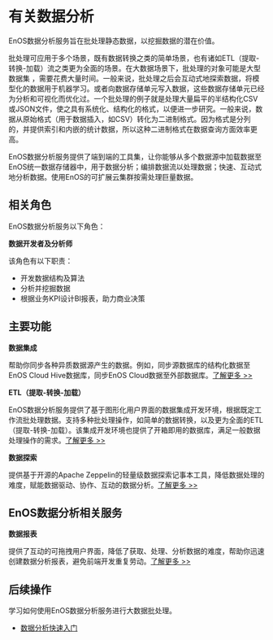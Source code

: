 # 有关数据分析

EnOS数据分析服务旨在批处理静态数据，以挖掘数据的潜在价值。

批处理可应用于多个场景，既有数据转换之类的简单场景，也有诸如ETL（提取-转换-加载）流之类更为全面的场景。在大数据场景下，批处理的对象可能是大型数据集
，需要花费大量时间。一般来说，批处理之后会互动式地探索数据，将模型化的数据用于机器学习。或者向数据存储单元写入数据，这些数据存储单元已经为分析和可视化而优化过。一个批处理的例子就是处理大量扁平的半结构化CSV或JSON文件，使之具有系统化、结构化的格式，以便进一步研究。一般来说，数据从原始格式（用于数据插入，如CSV）转化为二进制格式。因为格式是分列的，并提供索引和内嵌的统计数据，所以这种二进制格式在数据查询方面效率更高。

EnOS数据分析服务提供了端到端的工具集，让你能够从多个数据源中加载数据至EnOS统一数据存储器中，用于数据分析；编排数据流以处理数据；快速、互动式地分析数据。使用EnOS的可扩展云集群按需处理巨量数据。

## 相关角色

EnOS数据分析服务以下角色：

**数据开发者及分析师**

该角色有以下职责：

- 开发数据结构及算法
- 分析并挖掘数据
- 根据业务KPI设计BI报表，助力商业决策

## 主要功能

**数据集成**

帮助你同步各种异质数据源产生的数据。例如，同步源数据库的结构化数据至EnOS Cloud Hive数据库，同步EnOS Cloud数据至外部数据库。[了解更多 >>](data_integration/di_overview)

**ETL（提取-转换-加载）**

EnOS数据分析服务提供了基于图形化用户界面的数据集成开发环境，根据既定工作流批处理数据。支持多种批处理操作，如简单的数据转换，以及更为全面的ETL（提取-转换-加载）。该集成开发环境也提供了开箱即用的数据库，满足一般数据处理操作的需求。[了解更多 >>](data_ide/dataide_overview)

**数据探索**

提供基于开源的Apache Zeppelin的轻量级数据探索记事本工具，降低数据处理的难度，赋能数据驱动、协作、互动的数据分析。[了解更多 >>](data_explorer/dataexplorer_overview)

## EnOS数据分析相关服务

**数据报表**

提供了互动的可拖拽用户界面，降低了获取、处理、分析数据的难度，帮助你迅速创建数据分析报表，避免前端开发重复劳动。[了解更多 >>](/docs/analysis-report/zh_CN/2.0.8/report_overview.html)

## 后续操作
学习如何使用EnOS数据分析服务进行大数据批处理。

- [数据分析快速入门](gettingstarted)